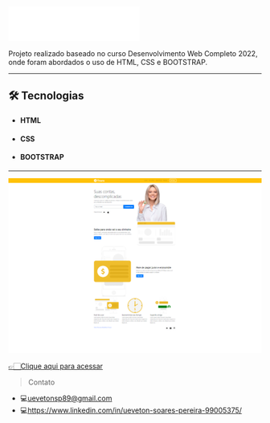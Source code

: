 <div>
    <img src="img/logo.png">
</div>

<div>
    <p>Projeto realizado baseado no curso Desenvolvimento Web Completo 2022, onde foram abordados o uso de HTML, CSS e BOOTSTRAP.</p>
</div>
<div>
<hr>
    <h2>🛠 Tecnologias</h2>
    <ul>
        <li>
            <h4>HTML</h4>
        </li>
        <li>
            <h4>CSS</h4>
        </li>
        <li>
            <h4>BOOTSTRAP</h4>
        </li>
    </ul>
</div>
<hr>

![preview](/.github/projeto-financas_.png)

[👉🏻Clique aqui para acessar](https://ueveton.github.io/Projeto-Financas/)

> Contato

- 💻uevetonsp89@gmail.com
- 💻https://www.linkedin.com/in/ueveton-soares-pereira-99005375/
